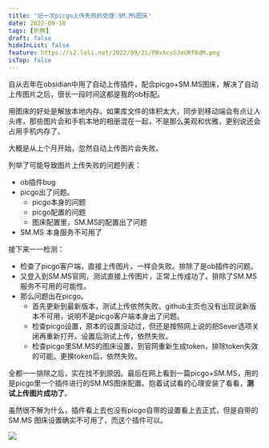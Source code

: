 ```yaml
---
title: '记一次picgo上传失败的处理-SM.MS图床'
date: 2022-09-18
tags: [折腾]
draft: false
hideInList: false
feature: https://s2.loli.net/2022/09/21/PBxXcsSJeUKf6dM.png
isTop: false
---
```


自从去年在obsidian中用了自动上传插件，配合picgo+SM.MS图床，解决了自动上传图片之后，很长一段时间这都是我的ob标配。

<!--more-->


用图床的好处是解放本地内存。如果库文件的体积太大，同步到移动端会有点让人头疼，那些图片会和手机本地的相册混在一起，不是那么美观和优雅，更别说还会占用手机内存了。

大概是从上个月开始，忽然自动上传图片会失败。

列举了可能导致图片上传失败的问题列表：
- ob插件bug
- picgo出了问题。
    - picgo本身的问题
    - picgo配置的问题
    - 图床配置里，SM.MS的配置出了问题
- SM.MS 本身服务不可用了

接下来一一检测：
- 检查了picgo客户端，直接上传图片，一样会失败。排除了是ob插件的问题。
- 又登入到SM.MS官网，测试直接上传图片，正常上传成功了。排除了SM.MS服务不可用的可能性。
- 那么问题出在picgo。
    - 首先更新到最新版本，测试上传依然失败。github主页也没有出现说新版本不可用，说明不是picgo客户端本身出了问题。
    - 检查picgo设置，原本的设置没动过，但还是按照网上说的把Sever选项关闭再重新打开。设置后测试上传，依然失败。
    - 检查picgo里SM.MS的图床设置，到官网重新生成token，排除token失效的可能。更换token后，依然失败。

全都一一排除之后，实在找不到原因。最后在网上看到一篇picgo+SM.MS，用的是picgo里一个插件进行的SM.MS图床配置。抱着试试看的心理安装了看看，**测试上传图片成功了**。

虽然很不解为什么，插件看上去也没有picgo自带的设置看上去正式，但是自带的SM.MS 图床设置确实不可用了，而这个插件可以。

![](https://s2.loli.net/2022/09/15/VPhwtCcvG8ZIFYO.png)